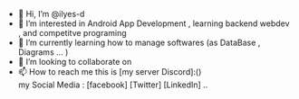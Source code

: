 - 👋 Hi, I’m @ilyes-d
- 👀 I’m interested in Android App Development , learning backend webdev , and competitve programing 
- 🌱 I’m currently learning how to manage softwares (as DataBase , Diagrams ... )  
- 💞️ I’m looking to collaborate on 
- 📫 How to reach me 
  this is [my server Discord]:()  
  my Social Media : 
  [facebook] [Twitter] [LinkedIn] .. 

<!---
ilyes-d/ilyes-d is a ✨ special ✨ repository because its `README.md` (this file) appears on your GitHub profile.
You can click the Preview link to take a look at your changes.
--->
